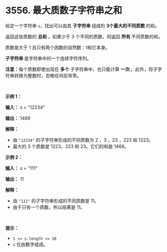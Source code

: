 # 3556. 最大质数子字符串之和 

<p data-end="157" data-start="30">给定一个字符串 <code>s</code>，找出可以由其&nbsp;<strong>子字符串&nbsp;</strong>组成的&nbsp;<strong>3个最大的不同质数&nbsp;</strong>的和。</p>

<p data-end="269" data-start="166">返回这些质数的&nbsp;<strong>总和&nbsp;</strong>，如果少于 3 个不同的质数，则返回&nbsp;<strong>所有&nbsp;</strong>不同质数的和。</p>

<p data-end="269" data-start="166">质数是大于 1 且只有两个因数的自然数：1和它本身。</p>

<p data-end="269" data-start="166"><strong>子字符串&nbsp;</strong>是字符串中的一个连续字符序列。&nbsp;</p>

<p data-end="370" data-is-last-node="" data-is-only-node="" data-start="271"><strong data-end="280" data-start="271">注意：</strong>每个质数即使出现在&nbsp;<strong>多个&nbsp;</strong>子字符串中，也只能计算&nbsp;<strong>一次&nbsp;</strong>。此外，将子字符串转换为整数时，忽略任何前导零。</p>

<p>&nbsp;</p>

<p><strong class="example">示例 1：</strong></p>

<div class="example-block">
<p><strong>输入：</strong> <span class="example-io">s = "12234"</span></p>

<p><strong>输出：</strong> <span class="example-io">1469</span></p>

<p><strong>解释：</strong></p>

<ul>
	<li data-end="136" data-start="16">由 <code>"12234"</code> 的子字符串形成的不同质数为 2 ，3 ，23 ，223 和 1223。</li>
	<li data-end="226" data-start="137">最大的 3 个质数是 1223、223 和 23。它们的和是 1469。</li>
</ul>
</div>

<p><strong class="example">示例 2：</strong></p>

<div class="example-block">
<p><strong>输入：</strong> <span class="example-io">s = "111"</span></p>

<p><strong>输出：</strong> <span class="example-io">11</span></p>

<p><strong>解释：</strong></p>

<ul>
	<li data-end="339" data-start="244">由 <code>"111"</code> 的子字符串形成的不同质数是 11。</li>
	<li data-end="412" data-is-last-node="" data-start="340">由于只有一个质数，所以结果是 11。</li>
</ul>
</div>

<p>&nbsp;</p>

<p><strong>提示：</strong></p>

<ul>
	<li data-end="39" data-start="18"><code>1 &lt;= s.length &lt;= 10</code></li>
	<li data-end="68" data-is-last-node="" data-start="40"><code>s</code> 仅由数字组成。</li>
</ul>
